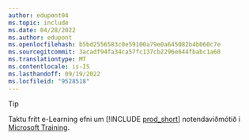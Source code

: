 ```yaml
---
author: edupont04
ms.topic: include
ms.date: 04/28/2022
ms.author: edupont
ms.openlocfilehash: b5bd2556583c0e59100a79e0a645082b4b060c7e
ms.sourcegitcommit: 3acadf94fa34ca57fc137cb2296e644fbabc1a60
ms.translationtype: MT
ms.contentlocale: is-IS
ms.lasthandoff: 09/19/2022
ms.locfileid: "9528518"
---
```

> [!TIP]
> Taktu frítt e-Learning efni um [!INCLUDE [prod_short](prod_short.md)] notendaviðmótið í [Microsoft Training](/training/dynamics365/business-central?WT.mc_id=dyn365bc_landingpage-docs).
